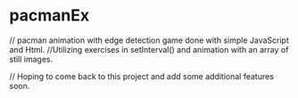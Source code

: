 # pacmanEx
// pacman animation with edge detection game done with simple JavaScript and Html.
//Utilizing exercises in setInterval() and animation with an array of still images.

// Hoping to come back to this project and add some additional features soon.
